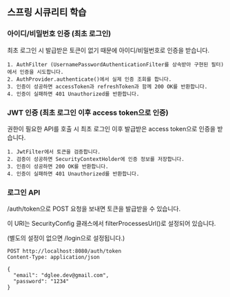 ## 스프링 시큐리티 학습

### 아이디/비밀번호 인증 (최초 로그인)

최초 로그인 시 발급받은 토큰이 없기 때문에 아이디/비밀번호로 인증을 받습니다.

```text
1. AuthFilter (UsernamePasswordAuthenticationFilter를 상속받아 구현된 필터)에서 인증을 시도합니다.
2. AuthProvider.authenticate()에서 실제 인증 조회를 합니다.
3. 인증이 성공하면 accessToken과 refreshToken과 함께 200 OK를 반환합니다.
4. 인증이 실패하면 401 Unauthorized를 반환합니다.
```

### JWT 인증 (최초 로그인 이후 access token으로 인증)

권한이 필요한 API를 호출 시 최초 로그인 이후 발급받은 access token으로 인증을 받습니다.

```text
1. JwtFilter에서 토큰을 검증합니다.
2. 검증이 성공하면 SecurityContextHolder에 인증 정보를 저장합니다.
3. 인증이 성공하면 200 OK를 반환합니다.
4. 인증이 실패하면 401 Unauthorized를 반환합니다.
```

### 로그인 API
/auth/token으로 POST 요청을 보내면 토큰을 발급받을 수 있습니다.

이 URI는 SecurityConfig 클래스에서 filterProcessesUrl()로 설정되어 있습니다. 

(별도의 설정이 없으면 /login으로 설정됩니다.)

```http request
POST http://localhost:8080/auth/token
Content-Type: application/json

{
  "email": "dglee.dev@gmail.com",
  "password": "1234"
}
```
